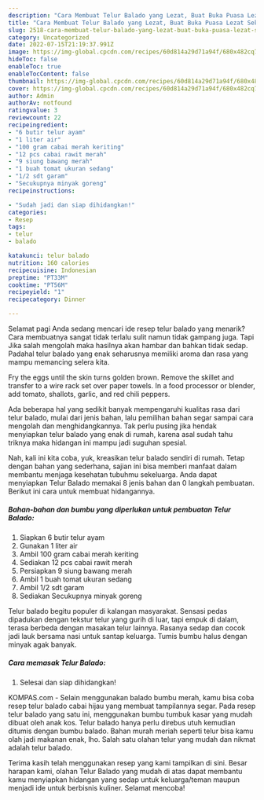 ```yaml
---
description: "Cara Membuat Telur Balado yang Lezat, Buat Buka Puasa Lezat Sekali"
title: "Cara Membuat Telur Balado yang Lezat, Buat Buka Puasa Lezat Sekali"
slug: 2518-cara-membuat-telur-balado-yang-lezat-buat-buka-puasa-lezat-sekali
category: Uncategorized
date: 2022-07-15T21:19:37.991Z
image: https://img-global.cpcdn.com/recipes/60d814a29d71a94f/680x482cq70/telur-balado-foto-resep-utama.jpg
hideToc: false
enableToc: true
enableTocContent: false
thumbnail: https://img-global.cpcdn.com/recipes/60d814a29d71a94f/680x482cq70/telur-balado-foto-resep-utama.jpg
cover: https://img-global.cpcdn.com/recipes/60d814a29d71a94f/680x482cq70/telur-balado-foto-resep-utama.jpg
author: Admin
authorAv: notfound
ratingvalue: 3
reviewcount: 22
recipeingredient:
- "6 butir telur ayam"
- "1 liter air"
- "100 gram cabai merah keriting"
- "12 pcs cabai rawit merah"
- "9 siung bawang merah"
- "1 buah tomat ukuran sedang"
- "1/2 sdt garam"
- "Secukupnya minyak goreng"
recipeinstructions:

- "Sudah jadi dan siap dihidangkan!"
categories:
- Resep
tags:
- telur
- balado

katakunci: telur balado 
nutrition: 160 calories
recipecuisine: Indonesian
preptime: "PT33M"
cooktime: "PT56M"
recipeyield: "1"
recipecategory: Dinner

---
```



Selamat pagi Anda sedang mencari ide resep telur balado yang menarik? Cara membuatnya sangat tidak terlalu sulit namun tidak gampang juga. Tapi Jika salah mengolah maka hasilnya akan hambar dan bahkan tidak sedap. Padahal telur balado yang enak seharusnya memiliki aroma dan rasa yang mampu memancing selera kita.


Fry the eggs until the skin turns golden brown. Remove the skillet and transfer to a wire rack set over paper towels. In a food processor or blender, add tomato, shallots, garlic, and red chili peppers.

Ada beberapa hal yang sedikit banyak mempengaruhi kualitas rasa dari telur balado, mulai dari jenis bahan, lalu pemilihan bahan segar sampai cara mengolah dan menghidangkannya. Tak perlu pusing jika hendak menyiapkan telur balado yang enak di rumah, karena asal sudah tahu triknya maka hidangan ini mampu jadi suguhan spesial.


Nah, kali ini kita coba, yuk, kreasikan telur balado sendiri di rumah. Tetap dengan bahan yang sederhana, sajian ini bisa memberi manfaat dalam membantu menjaga kesehatan tubuhmu sekeluarga. Anda dapat menyiapkan Telur Balado memakai 8 jenis bahan dan 0 langkah pembuatan. Berikut ini cara untuk membuat hidangannya.

<!--inarticleads1-->

##### Bahan-bahan dan bumbu yang diperlukan untuk pembuatan Telur Balado:

1. Siapkan 6 butir telur ayam
1. Gunakan 1 liter air
1. Ambil 100 gram cabai merah keriting
1. Sediakan 12 pcs cabai rawit merah
1. Persiapkan 9 siung bawang merah
1. Ambil 1 buah tomat ukuran sedang
1. Ambil 1/2 sdt garam
1. Sediakan Secukupnya minyak goreng


Telur balado begitu populer di kalangan masyarakat. Sensasi pedas dipadukan dengan tekstur telur yang gurih di luar, tapi empuk di dalam, terasa berbeda dengan masakan telur lainnya. Rasanya sedap dan cocok jadi lauk bersama nasi untuk santap keluarga. Tumis bumbu halus dengan minyak agak banyak. 

<!--inarticleads2-->

##### Cara memasak Telur Balado:


1. Selesai dan siap dihidangkan!

KOMPAS.com - Selain menggunakan balado bumbu merah, kamu bisa coba resep telur balado cabai hijau yang membuat tampilannya segar. Pada resep telur balado yang satu ini, menggunakan bumbu tumbuk kasar yang mudah dibuat oleh anak kos. Telur balado hanya perlu direbus utuh kemudian ditumis dengan bumbu balado. Bahan murah meriah seperti telur bisa kamu olah jadi makanan enak, lho. Salah satu olahan telur yang mudah dan nikmat adalah telur balado. 

Terima kasih telah menggunakan resep yang kami tampilkan di sini. Besar harapan kami, olahan Telur Balado yang mudah di atas dapat membantu kamu menyiapkan hidangan yang sedap untuk keluarga/teman maupun menjadi ide untuk berbisnis kuliner. Selamat mencoba!
